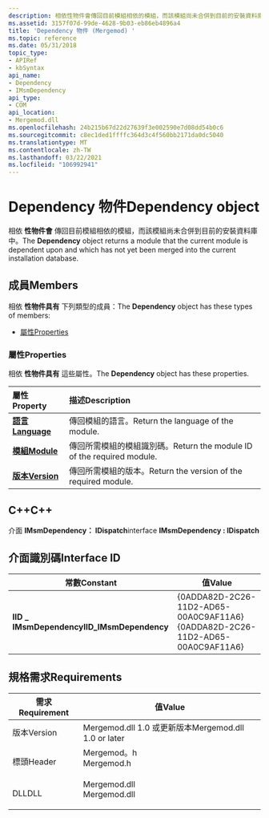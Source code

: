 ```yaml
---
description: 相依性物件會傳回目前模組相依的模組，而該模組尚未合併到目前的安裝資料庫中。
ms.assetid: 3157f07d-99de-4628-9b03-eb86eb4896a4
title: 'Dependency 物件 (Mergemod) '
ms.topic: reference
ms.date: 05/31/2018
topic_type:
- APIRef
- kbSyntax
api_name:
- Dependency
- IMsmDependency
api_type:
- COM
api_location:
- Mergemod.dll
ms.openlocfilehash: 24b215b67d22d27639f3e002590e7d08dd54b0c6
ms.sourcegitcommit: c8ec1ded1ffffc364d3c4f560bb2171da0dc5040
ms.translationtype: MT
ms.contentlocale: zh-TW
ms.lasthandoff: 03/22/2021
ms.locfileid: "106992941"
---
```

# <a name="dependency-object"></a><span data-ttu-id="16bd5-103">Dependency 物件</span><span class="sxs-lookup"><span data-stu-id="16bd5-103">Dependency object</span></span>

<span data-ttu-id="16bd5-104">相依 **性物件會** 傳回目前模組相依的模組，而該模組尚未合併到目前的安裝資料庫中。</span><span class="sxs-lookup"><span data-stu-id="16bd5-104">The **Dependency** object returns a module that the current module is dependent upon and which has not yet been merged into the current installation database.</span></span>

## <a name="members"></a><span data-ttu-id="16bd5-105">成員</span><span class="sxs-lookup"><span data-stu-id="16bd5-105">Members</span></span>

<span data-ttu-id="16bd5-106">相依 **性物件具有** 下列類型的成員：</span><span class="sxs-lookup"><span data-stu-id="16bd5-106">The **Dependency** object has these types of members:</span></span>

-   [<span data-ttu-id="16bd5-107">屬性</span><span class="sxs-lookup"><span data-stu-id="16bd5-107">Properties</span></span>](#properties)

### <a name="properties"></a><span data-ttu-id="16bd5-108">屬性</span><span class="sxs-lookup"><span data-stu-id="16bd5-108">Properties</span></span>

<span data-ttu-id="16bd5-109">相依 **性物件具有** 這些屬性。</span><span class="sxs-lookup"><span data-stu-id="16bd5-109">The **Dependency** object has these properties.</span></span>



| <span data-ttu-id="16bd5-110">屬性</span><span class="sxs-lookup"><span data-stu-id="16bd5-110">Property</span></span>                                           | <span data-ttu-id="16bd5-111">描述</span><span class="sxs-lookup"><span data-stu-id="16bd5-111">Description</span></span>                                             |
|:---------------------------------------------------|:--------------------------------------------------------|
| [<span data-ttu-id="16bd5-112">**語言**</span><span class="sxs-lookup"><span data-stu-id="16bd5-112">**Language**</span></span>](dependency-language.md)<br/> | <span data-ttu-id="16bd5-113">傳回模組的語言。</span><span class="sxs-lookup"><span data-stu-id="16bd5-113">Return the language of the module.</span></span><br/>           |
| [<span data-ttu-id="16bd5-114">**模組**</span><span class="sxs-lookup"><span data-stu-id="16bd5-114">**Module**</span></span>](dependency-module.md)<br/>     | <span data-ttu-id="16bd5-115">傳回所需模組的模組識別碼。</span><span class="sxs-lookup"><span data-stu-id="16bd5-115">Return the module ID of the required module.</span></span><br/> |
| [<span data-ttu-id="16bd5-116">**版本**</span><span class="sxs-lookup"><span data-stu-id="16bd5-116">**Version**</span></span>](dependency-version.md)<br/>   | <span data-ttu-id="16bd5-117">傳回所需模組的版本。</span><span class="sxs-lookup"><span data-stu-id="16bd5-117">Return the version of the required module.</span></span><br/>   |



 

## <a name="c"></a><span data-ttu-id="16bd5-118">C++</span><span class="sxs-lookup"><span data-stu-id="16bd5-118">C++</span></span>

<span data-ttu-id="16bd5-119">介面 **IMsmDependency： IDispatch**</span><span class="sxs-lookup"><span data-stu-id="16bd5-119">interface **IMsmDependency : IDispatch**</span></span>

## <a name="interface-id"></a><span data-ttu-id="16bd5-120">介面識別碼</span><span class="sxs-lookup"><span data-stu-id="16bd5-120">Interface ID</span></span>



| <span data-ttu-id="16bd5-121">常數</span><span class="sxs-lookup"><span data-stu-id="16bd5-121">Constant</span></span>                | <span data-ttu-id="16bd5-122">值</span><span class="sxs-lookup"><span data-stu-id="16bd5-122">Value</span></span>                                  |
|-------------------------|----------------------------------------|
| <span data-ttu-id="16bd5-123">**IID \_ IMsmDependency**</span><span class="sxs-lookup"><span data-stu-id="16bd5-123">**IID\_IMsmDependency**</span></span> | <span data-ttu-id="16bd5-124">{0ADDA82D-2C26-11D2-AD65-00A0C9AF11A6}</span><span class="sxs-lookup"><span data-stu-id="16bd5-124">{0ADDA82D-2C26-11D2-AD65-00A0C9AF11A6}</span></span> |



 

## <a name="requirements"></a><span data-ttu-id="16bd5-125">規格需求</span><span class="sxs-lookup"><span data-stu-id="16bd5-125">Requirements</span></span>



| <span data-ttu-id="16bd5-126">需求</span><span class="sxs-lookup"><span data-stu-id="16bd5-126">Requirement</span></span> | <span data-ttu-id="16bd5-127">值</span><span class="sxs-lookup"><span data-stu-id="16bd5-127">Value</span></span> |
|--------------------|-----------------------------------------------------------------------------------------|
| <span data-ttu-id="16bd5-128">版本</span><span class="sxs-lookup"><span data-stu-id="16bd5-128">Version</span></span><br/> | <span data-ttu-id="16bd5-129">Mergemod.dll 1.0 或更新版本</span><span class="sxs-lookup"><span data-stu-id="16bd5-129">Mergemod.dll 1.0 or later</span></span><br/>                                                    |
| <span data-ttu-id="16bd5-130">標頭</span><span class="sxs-lookup"><span data-stu-id="16bd5-130">Header</span></span><br/>  | <dl> <span data-ttu-id="16bd5-131"><dt>Mergemod。h</dt></span><span class="sxs-lookup"><span data-stu-id="16bd5-131"><dt>Mergemod.h</dt></span></span> </dl>   |
| <span data-ttu-id="16bd5-132">DLL</span><span class="sxs-lookup"><span data-stu-id="16bd5-132">DLL</span></span><br/>     | <dl> <span data-ttu-id="16bd5-133"><dt>Mergemod.dll</dt></span><span class="sxs-lookup"><span data-stu-id="16bd5-133"><dt>Mergemod.dll</dt></span></span> </dl> |



 

 




